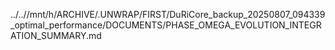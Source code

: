 ../..//mnt/h/ARCHIVE/.UNWRAP/FIRST/DuRiCore_backup_20250807_094339_optimal_performance/DOCUMENTS/PHASE_OMEGA_EVOLUTION_INTEGRATION_SUMMARY.md